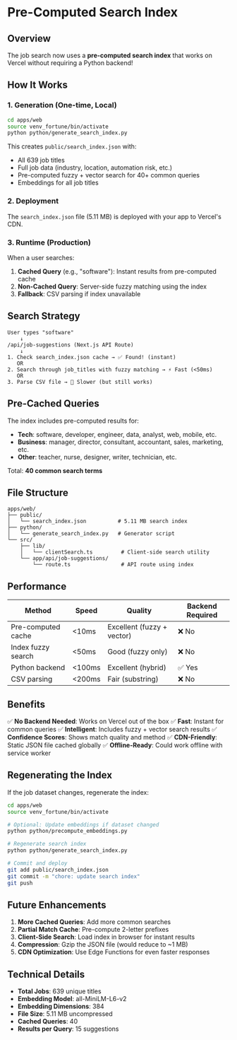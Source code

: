 # Pre-Computed Search Index

## Overview

The job search now uses a **pre-computed search index** that works on Vercel without requiring a Python backend!

## How It Works

### 1. Generation (One-time, Local)
```bash
cd apps/web
source venv_fortune/bin/activate
python python/generate_search_index.py
```

This creates `public/search_index.json` with:
- All 639 job titles
- Full job data (industry, location, automation risk, etc.)
- Pre-computed fuzzy + vector search for 40+ common queries
- Embeddings for all job titles

### 2. Deployment
The `search_index.json` file (5.11 MB) is deployed with your app to Vercel's CDN.

### 3. Runtime (Production)
When a user searches:
1. **Cached Query** (e.g., "software"): Instant results from pre-computed cache
2. **Non-Cached Query**: Server-side fuzzy matching using the index
3. **Fallback**: CSV parsing if index unavailable

## Search Strategy

```
User types "software"
    ↓
/api/job-suggestions (Next.js API Route)
    ↓
1. Check search_index.json cache → ✅ Found! (instant)
   OR
2. Search through job_titles with fuzzy matching → ⚡ Fast (<50ms)
   OR
3. Parse CSV file → 🐌 Slower (but still works)
```

## Pre-Cached Queries

The index includes pre-computed results for:
- **Tech**: software, developer, engineer, data, analyst, web, mobile, etc.
- **Business**: manager, director, consultant, accountant, sales, marketing, etc.
- **Other**: teacher, nurse, designer, writer, technician, etc.

Total: **40 common search terms**

## File Structure

```
apps/web/
├── public/
│   └── search_index.json          # 5.11 MB search index
├── python/
│   └── generate_search_index.py   # Generator script
└── src/
    ├── lib/
    │   └── clientSearch.ts         # Client-side search utility
    └── app/api/job-suggestions/
        └── route.ts                # API route using index
```

## Performance

| Method | Speed | Quality | Backend Required |
|--------|-------|---------|------------------|
| Pre-computed cache | <10ms | Excellent (fuzzy + vector) | ❌ No |
| Index fuzzy search | <50ms | Good (fuzzy only) | ❌ No |
| Python backend | <100ms | Excellent (hybrid) | ✅ Yes |
| CSV parsing | <200ms | Fair (substring) | ❌ No |

## Benefits

✅ **No Backend Needed**: Works on Vercel out of the box
✅ **Fast**: Instant for common queries
✅ **Intelligent**: Includes fuzzy + vector search results
✅ **Confidence Scores**: Shows match quality and method
✅ **CDN-Friendly**: Static JSON file cached globally
✅ **Offline-Ready**: Could work offline with service worker

## Regenerating the Index

If the job dataset changes, regenerate the index:

```bash
cd apps/web
source venv_fortune/bin/activate

# Optional: Update embeddings if dataset changed
python python/precompute_embeddings.py

# Regenerate search index
python python/generate_search_index.py

# Commit and deploy
git add public/search_index.json
git commit -m "chore: update search index"
git push
```

## Future Enhancements

1. **More Cached Queries**: Add more common searches
2. **Partial Match Cache**: Pre-compute 2-letter prefixes
3. **Client-Side Search**: Load index in browser for instant results
4. **Compression**: Gzip the JSON file (would reduce to ~1 MB)
5. **CDN Optimization**: Use Edge Functions for even faster responses

## Technical Details

- **Total Jobs**: 639 unique titles
- **Embedding Model**: all-MiniLM-L6-v2
- **Embedding Dimensions**: 384
- **File Size**: 5.11 MB uncompressed
- **Cached Queries**: 40
- **Results per Query**: 15 suggestions

